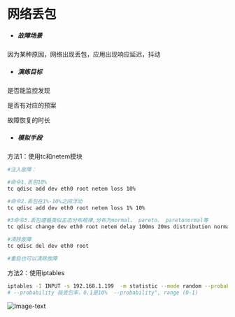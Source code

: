 # 网络丢包

- ##### 故障场景

因为某种原因，网络出现丢包，应用出现响应延迟，抖动

- ##### 演练目标

是否能监控发现

是否有对应的预案

故障恢复的时长

- ##### 模拟手段

方法1：使用tc和netem模块

```bash
#注入故障：

#命令1.丢包10%
tc qdisc add dev eth0 root netem loss 10%

#命令2.丢包在1%-10%之间浮动
tc qdisc add dev eth0 root netem loss 1% 10%

#3命令3.丢包遵循类似正态分布规律,分布为normal、 pareto、 paretonormal等
tc qdisc change dev eth0 root netem delay 100ms 20ms distribution normal

#清除故障
tc qdisc del dev eth0 root

#重启也可以清除故障
```



方法2：使用iptables

```bash
iptables -I INPUT -s 192.168.1.199  -m statistic --mode random --probability 0.1 -j DROP 
# --probability 指丢包率，0.1是10%  --probability", range (0-1)
```
![Image-text](https://github.com/kakukaops/ChaosExpriment/blob/master/images/image-20200429143844928.png)
